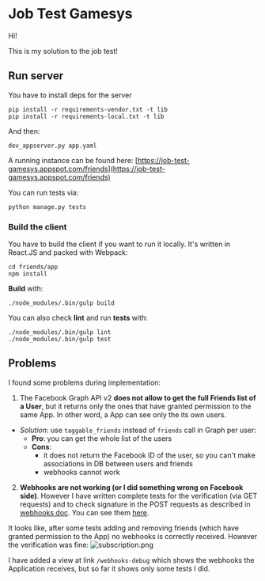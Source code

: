 Job Test Gamesys
================

Hi!

This is my solution to the job test!

## Run server
You have to install deps for the server
```
pip install -r requirements-vendor.txt -t lib
pip install -r requirements-local.txt -t lib
```

And then:
```
dev_appserver.py app.yaml
```

A running instance can be found here: [https://job-test-gamesys.appspot.com/friends](https://job-test-gamesys.appspot.com/friends)

You can run tests via:
```
python manage.py tests
```

### Build the client
You have to build the client if you want to run it locally. It's written in React.JS and packed with Webpack:

```
cd friends/app
npm install
```

**Build** with:
```
./node_modules/.bin/gulp build
```

You can also check **lint** and run **tests** with:
```
./node_modules/.bin/gulp lint
./node_modules/.bin/gulp test
```

## Problems
I found some problems during implementation:

 1. The Facebook Graph API v2 **does not allow to get the full Friends list of a User**, but it returns only the ones that have granted permission to the same App. In other word, a App can see only the its own users.
  - *Solution*: use `taggable_friends` instead of `friends` call in Graph per user:
    - **Pro**: you can get the whole list of the users
    - **Cons**:
      - it does not return the Facebook ID of the user, so you can't make associations in DB between users and friends
      - webhooks cannot work

 2. **Webhooks are not working (or I did something wrong on Facebook side)**. However I have written complete tests for the verification (via GET requests) and to check signature in the POST requests as described in [webhooks doc](https://developers.facebook.com/docs/graph-api/webhooks/v2.5). You can see them [here](webhooks/tests/tests.py).

   It looks like, after some tests adding and removing friends (which have granted permission to the App) no webhooks is correctly received. However the verification was fine:
  ![subscription.png](http://i.imgur.com/PrdwTqh.png)

  I have added a view at link `/webhooks-debug` which shows the webhooks the Application receives, but so far it shows only some tests I did.
